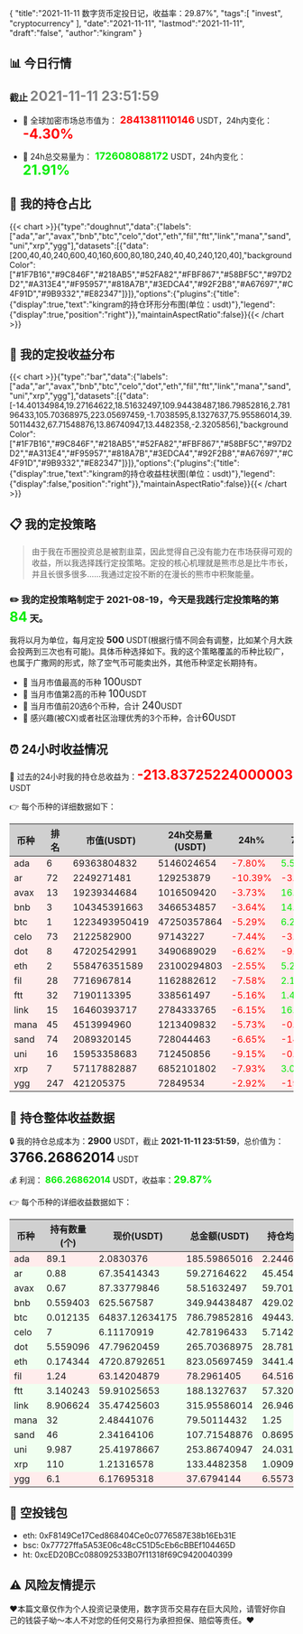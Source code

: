 {
"title":"2021-11-11 数字货币定投日记，收益率：29.87%",
"tags":[
"invest",
"cryptocurrency"
],
"date":"2021-11-11",
"lastmod":"2021-11-11",
"draft":"false",
"author":"kingram"
}

##  📊 今日行情
### 截止 <font color=grey size=5 >**2021-11-11 23:51:59**</font>
- 🍖 全球加密市场总市值为：<font color=#FF0000 size=4 > **2841381110146**</font> USDT，24h内变化：<font color=#FF0000 size=5 > **-4.30%**</font>

- 🍤 24h总交易量为：<font color=#00EC00 size=4 > **172608088172**</font> USDT，24h内变化：<font color=#00EC00 size=5 > **21.91%**</font>

## 🎨 我的持仓占比
{{< chart >}}{"type":"doughnut","data":{"labels":["ada","ar","avax","bnb","btc","celo","dot","eth","fil","ftt","link","mana","sand","uni","xrp","ygg"],"datasets":[{"data":[200,40,40,240,600,40,160,600,80,180,240,40,40,240,120,40],"backgroundColor":["#1F7B16","#9C846F","#218AB5","#52FA82","#FBF867","#58BF5C","#97D2D2","#A313E4","#F95957","#818A7B","#3EDCA4","#92F2B8","#A67697","#C4F91D","#9B9332","#E82347"]}]},"options":{"plugins":{"title":{"display":true,"text":"kingram的持仓环形分布图(单位：usdt)"},"legend":{"display":true,"position":"right"}},"maintainAspectRatio":false}}{{< /chart >}}

## 🍺 我的定投收益分布
{{< chart >}}{"type":"bar","data":{"labels":["ada","ar","avax","bnb","btc","celo","dot","eth","fil","ftt","link","mana","sand","uni","xrp","ygg"],"datasets":[{"data":[-14.40134984,19.27164622,18.51632497,109.94438487,186.79852816,2.78196433,105.70368975,223.05697459,-1.7038595,8.1327637,75.95586014,39.50114432,67.71548876,13.86740947,13.4482358,-2.3205856],"backgroundColor":["#1F7B16","#9C846F","#218AB5","#52FA82","#FBF867","#58BF5C","#97D2D2","#A313E4","#F95957","#818A7B","#3EDCA4","#92F2B8","#A67697","#C4F91D","#9B9332","#E82347"]}]},"options":{"plugins":{"title":{"display":true,"text":"kingram的持仓收益柱状图(单位：usdt)"},"legend":{"display":false,"position":"right"}},"maintainAspectRatio":false}}{{< /chart >}}

## 📋 我的定投策略

> 由于我在币圈投资总是被割韭菜，因此觉得自己没有能力在市场获得可观的收益，所以我选择践行定投策略。定投的核心机理就是熊市总是比牛市长，并且长很多很多……我通过定投不断的在漫长的熊市中积聚能量。

### ✏️ 我的定投策略制定于 **2021-08-19**，今天是我践行定投策略的第<font color=#00EC00 size=5 > **84**</font> 天。
我将以月为单位，每月定投 <font size=3 ><strong> 500 </strong></font> USDT(根据行情不同会有调整，比如某个月大跌会投两到三次也有可能)。具体币种选择如下。我的这个策略覆盖的币种比较广，也属于广撒网的形式，除了空气币可能卖出外，其他币种坚定长期持有。

- 🥇 当月市值最高的币种 <font size=4 >100</font>USDT
- 🥈 当月市值第2高的币种 <font size=4 >100</font>USDT
- 🥉 当月市值前20选6个币种，合计 <font size=4 >240</font>USDT
- 🏅 感兴趣(被CX)或者社区治理优秀的3个币种，合计<font size=4 >60</font>USDT

## ⏰ 24小时收益情况
📌 过去的24小时我的持仓总收益为：<font color=#FF0000 size=5 >**-213.83725224000003**</font> USDT

👉 每个币种的详细数据如下：
<table>
    <thead><tr bgcolor="#d0d0d0" ><th>币种</th><th>排名</th><th>市值(USDT)</th><th>24h交易量(USDT)</th><th>24h%</th><th>7d%</th><th>24h收益</th></tr></thead>
    <tbody>
    <tr>
        <td bgcolor=#FFECEC>ada</td>
        <td bgcolor=#FFECEC>6</td>
        <td bgcolor=#FFECEC>69363804832</td>
        <td bgcolor=#FFECEC>5146024654</td>
        <td bgcolor=#FFECEC><font color=#FF0000>-7.80%</font></td>
        <td bgcolor=#FFECEC><font color=#00EC00>5.56%</font></td>
        <td bgcolor=#FFECEC><font color=#FF0000 size=3 ><strong>-15.6941265</strong></font></td>
    </tr>
    <tr>
        <td bgcolor=#FFECEC>ar</td>
        <td bgcolor=#FFECEC>72</td>
        <td bgcolor=#FFECEC>2249271481</td>
        <td bgcolor=#FFECEC>129253879</td>
        <td bgcolor=#FFECEC><font color=#FF0000>-10.39%</font></td>
        <td bgcolor=#FFECEC><font color=#FF0000>-3.76%</font></td>
        <td bgcolor=#FFECEC><font color=#FF0000 size=3 ><strong>-6.87319608</strong></font></td>
    </tr>
    <tr>
        <td bgcolor=#FFECEC>avax</td>
        <td bgcolor=#FFECEC>13</td>
        <td bgcolor=#FFECEC>19239344684</td>
        <td bgcolor=#FFECEC>1016509420</td>
        <td bgcolor=#FFECEC><font color=#FF0000>-3.73%</font></td>
        <td bgcolor=#FFECEC><font color=#00EC00>16.62%</font></td>
        <td bgcolor=#FFECEC><font color=#FF0000 size=3 ><strong>-2.26828383</strong></font></td>
    </tr>
    <tr>
        <td bgcolor=#FFECEC>bnb</td>
        <td bgcolor=#FFECEC>3</td>
        <td bgcolor=#FFECEC>104345391663</td>
        <td bgcolor=#FFECEC>3466534857</td>
        <td bgcolor=#FFECEC><font color=#FF0000>-3.64%</font></td>
        <td bgcolor=#FFECEC><font color=#00EC00>14.34%</font></td>
        <td bgcolor=#FFECEC><font color=#FF0000 size=3 ><strong>-13.22819017</strong></font></td>
    </tr>
    <tr>
        <td bgcolor=#FFECEC>btc</td>
        <td bgcolor=#FFECEC>1</td>
        <td bgcolor=#FFECEC>1223493950419</td>
        <td bgcolor=#FFECEC>47250357864</td>
        <td bgcolor=#FFECEC><font color=#FF0000>-5.29%</font></td>
        <td bgcolor=#FFECEC><font color=#00EC00>6.23%</font></td>
        <td bgcolor=#FFECEC><font color=#FF0000 size=3 ><strong>-43.92116025</strong></font></td>
    </tr>
    <tr>
        <td bgcolor=#FFECEC>celo</td>
        <td bgcolor=#FFECEC>73</td>
        <td bgcolor=#FFECEC>2122582900</td>
        <td bgcolor=#FFECEC>97143227</td>
        <td bgcolor=#FFECEC><font color=#FF0000>-7.44%</font></td>
        <td bgcolor=#FFECEC><font color=#FF0000>-3.07%</font></td>
        <td bgcolor=#FFECEC><font color=#FF0000 size=3 ><strong>-3.43776363</strong></font></td>
    </tr>
    <tr>
        <td bgcolor=#FFECEC>dot</td>
        <td bgcolor=#FFECEC>8</td>
        <td bgcolor=#FFECEC>47202542991</td>
        <td bgcolor=#FFECEC>3490689029</td>
        <td bgcolor=#FFECEC><font color=#FF0000>-6.62%</font></td>
        <td bgcolor=#FFECEC><font color=#FF0000>-9.84%</font></td>
        <td bgcolor=#FFECEC><font color=#FF0000 size=3 ><strong>-18.84382332</strong></font></td>
    </tr>
    <tr>
        <td bgcolor=#FFECEC>eth</td>
        <td bgcolor=#FFECEC>2</td>
        <td bgcolor=#FFECEC>558476351589</td>
        <td bgcolor=#FFECEC>23100294803</td>
        <td bgcolor=#FFECEC><font color=#FF0000>-2.55%</font></td>
        <td bgcolor=#FFECEC><font color=#00EC00>5.28%</font></td>
        <td bgcolor=#FFECEC><font color=#FF0000 size=3 ><strong>-21.50376546</strong></font></td>
    </tr>
    <tr>
        <td bgcolor=#FFECEC>fil</td>
        <td bgcolor=#FFECEC>28</td>
        <td bgcolor=#FFECEC>7716967814</td>
        <td bgcolor=#FFECEC>1162882612</td>
        <td bgcolor=#FFECEC><font color=#FF0000>-7.58%</font></td>
        <td bgcolor=#FFECEC><font color=#00EC00>2.18%</font></td>
        <td bgcolor=#FFECEC><font color=#FF0000 size=3 ><strong>-6.42054293</strong></font></td>
    </tr>
    <tr>
        <td bgcolor=#FFECEC>ftt</td>
        <td bgcolor=#FFECEC>32</td>
        <td bgcolor=#FFECEC>7190113395</td>
        <td bgcolor=#FFECEC>338561497</td>
        <td bgcolor=#FFECEC><font color=#FF0000>-5.16%</font></td>
        <td bgcolor=#FFECEC><font color=#00EC00>1.45%</font></td>
        <td bgcolor=#FFECEC><font color=#FF0000 size=3 ><strong>-10.23158069</strong></font></td>
    </tr>
    <tr>
        <td bgcolor=#FFECEC>link</td>
        <td bgcolor=#FFECEC>15</td>
        <td bgcolor=#FFECEC>16460393717</td>
        <td bgcolor=#FFECEC>2784333765</td>
        <td bgcolor=#FFECEC><font color=#FF0000>-6.15%</font></td>
        <td bgcolor=#FFECEC><font color=#00EC00>16.63%</font></td>
        <td bgcolor=#FFECEC><font color=#FF0000 size=3 ><strong>-20.71689358</strong></font></td>
    </tr>
    <tr>
        <td bgcolor=#FFECEC>mana</td>
        <td bgcolor=#FFECEC>45</td>
        <td bgcolor=#FFECEC>4513994960</td>
        <td bgcolor=#FFECEC>1213409832</td>
        <td bgcolor=#FFECEC><font color=#FF0000>-5.73%</font></td>
        <td bgcolor=#FFECEC><font color=#FF0000>-0.37%</font></td>
        <td bgcolor=#FFECEC><font color=#FF0000 size=3 ><strong>-4.83175908</strong></font></td>
    </tr>
    <tr>
        <td bgcolor=#FFECEC>sand</td>
        <td bgcolor=#FFECEC>74</td>
        <td bgcolor=#FFECEC>2089320145</td>
        <td bgcolor=#FFECEC>728044463</td>
        <td bgcolor=#FFECEC><font color=#FF0000>-6.65%</font></td>
        <td bgcolor=#FFECEC><font color=#FF0000>-14.99%</font></td>
        <td bgcolor=#FFECEC><font color=#FF0000 size=3 ><strong>-7.66970524</strong></font></td>
    </tr>
    <tr>
        <td bgcolor=#FFECEC>uni</td>
        <td bgcolor=#FFECEC>16</td>
        <td bgcolor=#FFECEC>15953358683</td>
        <td bgcolor=#FFECEC>712450856</td>
        <td bgcolor=#FFECEC><font color=#FF0000>-9.15%</font></td>
        <td bgcolor=#FFECEC><font color=#FF0000>-0.77%</font></td>
        <td bgcolor=#FFECEC><font color=#FF0000 size=3 ><strong>-25.56752073</strong></font></td>
    </tr>
    <tr>
        <td bgcolor=#FFECEC>xrp</td>
        <td bgcolor=#FFECEC>7</td>
        <td bgcolor=#FFECEC>57117882887</td>
        <td bgcolor=#FFECEC>6852101802</td>
        <td bgcolor=#FFECEC><font color=#FF0000>-7.93%</font></td>
        <td bgcolor=#FFECEC><font color=#00EC00>3.00%</font></td>
        <td bgcolor=#FFECEC><font color=#FF0000 size=3 ><strong>-11.4953519</strong></font></td>
    </tr>
    <tr>
        <td bgcolor=#FFECEC>ygg</td>
        <td bgcolor=#FFECEC>247</td>
        <td bgcolor=#FFECEC>421205375</td>
        <td bgcolor=#FFECEC>72849534</td>
        <td bgcolor=#FFECEC><font color=#FF0000>-2.92%</font></td>
        <td bgcolor=#FFECEC><font color=#FF0000>-19.84%</font></td>
        <td bgcolor=#FFECEC><font color=#FF0000 size=3 ><strong>-1.13358885</strong></font></td>
    </tr>
    </tbody>
</table>

## 🎯 持仓整体收益数据

🔒 我的持仓总成本为：<font size=3 >**2900**</font> USDT，截止 **2021-11-11 23:51:59**，总价值为：<font  size=5 >**3766.26862014**</font> USDT

💰 利润： <font color=#00EC00 size=3 >**866.26862014**</font> USDT，收益率：<font color=#00EC00 size=4 >**29.87%**</font>

👉 每个币种的详细收益数据如下：

<table>
    <thead><tr bgcolor="#d0d0d0" ><th>币种</th><th>持有数量(个)</th><th>现价(USDT)</th><th>总金额(USDT)</th><th>持仓均价(USDT)</th><th>成本(USDT)</th><th>利润(USDT)</th><th>收益率</th></tr></thead>
    <tbody>
    <tr>
        <td bgcolor=#FFECEC>ada</td>
        <td bgcolor=#FFECEC>89.1</td>
        <td bgcolor=#FFECEC>2.0830376</td>
        <td bgcolor=#FFECEC>185.59865016</td>
        <td bgcolor=#FFECEC>2.24466891</td>
        <td bgcolor=#FFECEC>200</td>
        <td bgcolor=#FFECEC>-14.40134984</td>
        <td bgcolor=#FFECEC><font color=#FF0000 size=3 ><strong>-7.20%</strong></font></td>
    </tr>
    <tr>
        <td bgcolor=#F0FFF0>ar</td>
        <td bgcolor=#F0FFF0>0.88</td>
        <td bgcolor=#F0FFF0>67.35414343</td>
        <td bgcolor=#F0FFF0>59.27164622</td>
        <td bgcolor=#F0FFF0>45.45454545</td>
        <td bgcolor=#F0FFF0>40</td>
        <td bgcolor=#F0FFF0>19.27164622</td>
        <td bgcolor=#F0FFF0><font color=#00EC00 size=3 ><strong>48.18%</strong></font></td>
    </tr>
    <tr>
        <td bgcolor=#F0FFF0>avax</td>
        <td bgcolor=#F0FFF0>0.67</td>
        <td bgcolor=#F0FFF0>87.33779846</td>
        <td bgcolor=#F0FFF0>58.51632497</td>
        <td bgcolor=#F0FFF0>59.70149254</td>
        <td bgcolor=#F0FFF0>40</td>
        <td bgcolor=#F0FFF0>18.51632497</td>
        <td bgcolor=#F0FFF0><font color=#00EC00 size=3 ><strong>46.29%</strong></font></td>
    </tr>
    <tr>
        <td bgcolor=#F0FFF0>bnb</td>
        <td bgcolor=#F0FFF0>0.559403</td>
        <td bgcolor=#F0FFF0>625.567587</td>
        <td bgcolor=#F0FFF0>349.94438487</td>
        <td bgcolor=#F0FFF0>429.02880392</td>
        <td bgcolor=#F0FFF0>240</td>
        <td bgcolor=#F0FFF0>109.94438487</td>
        <td bgcolor=#F0FFF0><font color=#00EC00 size=3 ><strong>45.81%</strong></font></td>
    </tr>
    <tr>
        <td bgcolor=#F0FFF0>btc</td>
        <td bgcolor=#F0FFF0>0.012135</td>
        <td bgcolor=#F0FFF0>64837.12634175</td>
        <td bgcolor=#F0FFF0>786.79852816</td>
        <td bgcolor=#F0FFF0>49443.75772559</td>
        <td bgcolor=#F0FFF0>600</td>
        <td bgcolor=#F0FFF0>186.79852816</td>
        <td bgcolor=#F0FFF0><font color=#00EC00 size=3 ><strong>31.13%</strong></font></td>
    </tr>
    <tr>
        <td bgcolor=#F0FFF0>celo</td>
        <td bgcolor=#F0FFF0>7</td>
        <td bgcolor=#F0FFF0>6.11170919</td>
        <td bgcolor=#F0FFF0>42.78196433</td>
        <td bgcolor=#F0FFF0>5.71428571</td>
        <td bgcolor=#F0FFF0>40</td>
        <td bgcolor=#F0FFF0>2.78196433</td>
        <td bgcolor=#F0FFF0><font color=#00EC00 size=3 ><strong>6.95%</strong></font></td>
    </tr>
    <tr>
        <td bgcolor=#F0FFF0>dot</td>
        <td bgcolor=#F0FFF0>5.559096</td>
        <td bgcolor=#F0FFF0>47.79620459</td>
        <td bgcolor=#F0FFF0>265.70368975</td>
        <td bgcolor=#F0FFF0>28.78165802</td>
        <td bgcolor=#F0FFF0>160</td>
        <td bgcolor=#F0FFF0>105.70368975</td>
        <td bgcolor=#F0FFF0><font color=#00EC00 size=3 ><strong>66.06%</strong></font></td>
    </tr>
    <tr>
        <td bgcolor=#F0FFF0>eth</td>
        <td bgcolor=#F0FFF0>0.174344</td>
        <td bgcolor=#F0FFF0>4720.8792651</td>
        <td bgcolor=#F0FFF0>823.05697459</td>
        <td bgcolor=#F0FFF0>3441.4720323</td>
        <td bgcolor=#F0FFF0>600</td>
        <td bgcolor=#F0FFF0>223.05697459</td>
        <td bgcolor=#F0FFF0><font color=#00EC00 size=3 ><strong>37.18%</strong></font></td>
    </tr>
    <tr>
        <td bgcolor=#FFECEC>fil</td>
        <td bgcolor=#FFECEC>1.24</td>
        <td bgcolor=#FFECEC>63.14204879</td>
        <td bgcolor=#FFECEC>78.2961405</td>
        <td bgcolor=#FFECEC>64.51612903</td>
        <td bgcolor=#FFECEC>80</td>
        <td bgcolor=#FFECEC>-1.7038595</td>
        <td bgcolor=#FFECEC><font color=#FF0000 size=3 ><strong>-2.13%</strong></font></td>
    </tr>
    <tr>
        <td bgcolor=#F0FFF0>ftt</td>
        <td bgcolor=#F0FFF0>3.140243</td>
        <td bgcolor=#F0FFF0>59.91025653</td>
        <td bgcolor=#F0FFF0>188.1327637</td>
        <td bgcolor=#F0FFF0>57.32040482</td>
        <td bgcolor=#F0FFF0>180</td>
        <td bgcolor=#F0FFF0>8.1327637</td>
        <td bgcolor=#F0FFF0><font color=#00EC00 size=3 ><strong>4.52%</strong></font></td>
    </tr>
    <tr>
        <td bgcolor=#F0FFF0>link</td>
        <td bgcolor=#F0FFF0>8.906624</td>
        <td bgcolor=#F0FFF0>35.47425603</td>
        <td bgcolor=#F0FFF0>315.95586014</td>
        <td bgcolor=#F0FFF0>26.94623687</td>
        <td bgcolor=#F0FFF0>240</td>
        <td bgcolor=#F0FFF0>75.95586014</td>
        <td bgcolor=#F0FFF0><font color=#00EC00 size=3 ><strong>31.65%</strong></font></td>
    </tr>
    <tr>
        <td bgcolor=#F0FFF0>mana</td>
        <td bgcolor=#F0FFF0>32</td>
        <td bgcolor=#F0FFF0>2.48441076</td>
        <td bgcolor=#F0FFF0>79.50114432</td>
        <td bgcolor=#F0FFF0>1.25</td>
        <td bgcolor=#F0FFF0>40</td>
        <td bgcolor=#F0FFF0>39.50114432</td>
        <td bgcolor=#F0FFF0><font color=#00EC00 size=3 ><strong>98.75%</strong></font></td>
    </tr>
    <tr>
        <td bgcolor=#F0FFF0>sand</td>
        <td bgcolor=#F0FFF0>46</td>
        <td bgcolor=#F0FFF0>2.34164106</td>
        <td bgcolor=#F0FFF0>107.71548876</td>
        <td bgcolor=#F0FFF0>0.86956522</td>
        <td bgcolor=#F0FFF0>40</td>
        <td bgcolor=#F0FFF0>67.71548876</td>
        <td bgcolor=#F0FFF0><font color=#00EC00 size=3 ><strong>169.29%</strong></font></td>
    </tr>
    <tr>
        <td bgcolor=#F0FFF0>uni</td>
        <td bgcolor=#F0FFF0>9.987</td>
        <td bgcolor=#F0FFF0>25.41978667</td>
        <td bgcolor=#F0FFF0>253.86740947</td>
        <td bgcolor=#F0FFF0>24.03124061</td>
        <td bgcolor=#F0FFF0>240</td>
        <td bgcolor=#F0FFF0>13.86740947</td>
        <td bgcolor=#F0FFF0><font color=#00EC00 size=3 ><strong>5.78%</strong></font></td>
    </tr>
    <tr>
        <td bgcolor=#F0FFF0>xrp</td>
        <td bgcolor=#F0FFF0>110</td>
        <td bgcolor=#F0FFF0>1.21316578</td>
        <td bgcolor=#F0FFF0>133.4482358</td>
        <td bgcolor=#F0FFF0>1.09090909</td>
        <td bgcolor=#F0FFF0>120</td>
        <td bgcolor=#F0FFF0>13.4482358</td>
        <td bgcolor=#F0FFF0><font color=#00EC00 size=3 ><strong>11.21%</strong></font></td>
    </tr>
    <tr>
        <td bgcolor=#FFECEC>ygg</td>
        <td bgcolor=#FFECEC>6.1</td>
        <td bgcolor=#FFECEC>6.17695318</td>
        <td bgcolor=#FFECEC>37.6794144</td>
        <td bgcolor=#FFECEC>6.55737705</td>
        <td bgcolor=#FFECEC>40</td>
        <td bgcolor=#FFECEC>-2.3205856</td>
        <td bgcolor=#FFECEC><font color=#FF0000 size=3 ><strong>-5.80%</strong></font></td>
    </tr>
    </tbody>
</table>

## 🤞 空投钱包
- eth: 0xF8149Ce17Ced868404Ce0c0776587E38b16Eb31E
- bsc: 0x77727ffa5A53E06c48cC51D5cEb6cBBEf104465D
- ht: 0xcED20BCc088092533B07f11318f69C9420040399

## ⚠️ 风险友情提示
❤️本篇文章仅作为个人投资记录使用，数字货币交易存在巨大风险，请管好你自己的钱袋子呦～本人不对您的任何交易行为承担担保、赔偿等责任。❤️